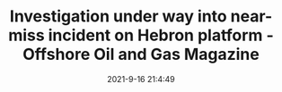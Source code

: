 ---
"title": "Investigation under way into near-miss incident on Hebron platform - Offshore Oil and Gas Magazine"
"date": "2021-9-16 21:4:49"
"feed_name": "GOOGLENEWSDRILLING"
"feed_website": "https://news.google.com/search?q=drilling%2Bincident&hl=en-US&gl=US&ceid=US:en"
"feed_rss": "https://news.google.com/rss/search?q=drilling%2Bincident&hl=en-US&gl=US&ceid=US:en"
"link": "https://www.offshore-mag.com/regional-reports/canada/article/14210513/investigation-under-way-into-nearmiss-incident-on-hebron-platform-offshore-eastern-canada"
"file": "_posts/2021-1-1-2d7d1b0e641e0ff30b7ee9d3cac634b0a7f0055f.md"
"accident": "1"
"drilling": "0"
"dead": "0"
"injured": "0"
---